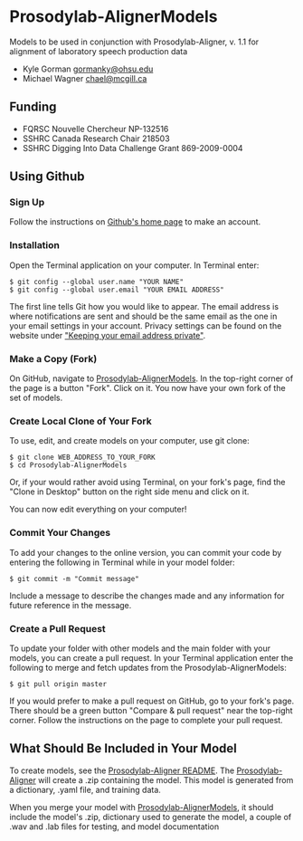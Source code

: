 # Prosodylab-AlignerModels

Models to be used in conjunction with Prosodylab-Aligner, v. 1.1 for alignment of laboratory speech production data

* Kyle Gorman <gormanky@ohsu.edu>
* Michael Wagner <chael@mcgill.ca>

## Funding

* FQRSC Nouvelle Chercheur NP-132516
* SSHRC Canada Research Chair 218503
* SSHRC Digging Into Data Challenge Grant 869-2009-0004

## Using Github

### Sign Up 

Follow the instructions on [Github's home page](https://github.com) to make an account. 

### Installation

Open the Terminal application on your computer. In Terminal enter:

	$ git config --global user.name "YOUR NAME"
	$ git config --global user.email "YOUR EMAIL ADDRESS"

The first line tells Git how you would like to appear. The email address is where notifications are sent and should be the same email as the one in your email settings in your account. Privacy settings can be found on the website under ["Keeping your email address private"](https://help.github.com/articles/keeping-your-email-address-private/).


### Make a Copy (Fork)

On GitHub, navigate to [Prosodylab-AlignerModels](http://github.com/prosodylab/Prosodylab-AlignerModels). In the top-right corner of the page is a button "Fork". Click on it. You now have your own fork of the set of models.

### Create Local Clone of Your Fork

To use, edit, and create models on your computer, use git clone: 

	$ git clone WEB_ADDRESS_TO_YOUR_FORK
	$ cd Prosodylab-AlignerModels

Or, if your would rather avoid using Terminal, on your fork's page, find the "Clone in Desktop" button on the right side menu and click on it.

You can now edit everything on your computer!

### Commit Your Changes

To add your changes to the online version, you can commit your code by entering the following in Terminal while in your model folder:

	$ git commit -m "Commit message"

Include a message to describe the changes made and any information for future reference in the message.

### Create a Pull Request

To update your folder with other models and the main folder with your models, you can create a pull request. In your Terminal application enter the following to merge and fetch updates from the Prosodylab-AlignerModels:

	$ git pull origin master

If you would prefer to make a pull request on GitHub, go to your fork's page. There should be a green button "Compare & pull request" near the top-right corner. Follow the instructions on the page to complete your pull request. 


## What Should Be Included in Your Model

To create models, see the [Prosodylab-Aligner README](https://github.com/prosodylab/Prosodylab-Aligner). The [Prosodylab-Aligner](https://github.com/prosodylab/Prosodylab-Aligner) will create a .zip containing the model. This model is generated from a dictionary, .yaml file, and training data. 

When you merge your model with [Prosodylab-AlignerModels](http://github.com/prosodylab/Prosodylab-AlignerModels), it should include the model's .zip, dictionary used to generate the model, a couple of .wav and .lab files for testing, and model documentation